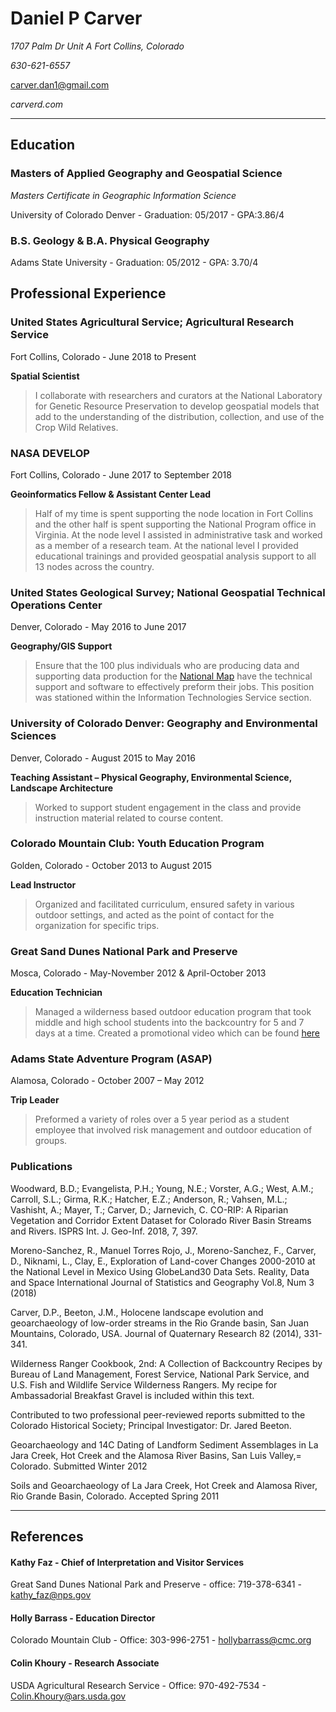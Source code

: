 

# Daniel P Carver

*1707 Palm Dr Unit A*
*Fort Collins, Colorado*

*630-621-6557*

carver.dan1@gmail.com

*carverd.com*

___

## **Education**

### Masters of Applied Geography and Geospatial Science

*Masters Certificate in Geographic Information Science*

University of Colorado Denver -
Graduation: 05/2017 -
GPA:3.86/4


### B.S. Geology & B.A. Physical Geography

Adams State University -
Graduation: 05/2012 -
GPA: 3.70/4


## **Professional Experience**

### United States Agricultural Service; Agricultural Research Service
Fort Collins, Colorado -
June 2018 to Present

**Spatial Scientist**

> I collaborate with researchers and curators at the National Laboratory for Genetic Resource Preservation to develop geospatial models that add to the understanding of the distribution, collection, and use of the Crop Wild Relatives.


### NASA DEVELOP

Fort Collins, Colorado -
June 2017 to September 2018

**Geoinformatics Fellow & Assistant Center Lead**

> Half of my time is spent supporting the node location in Fort Collins and the other half is spent supporting the National Program office in Virginia. At the node level I assisted in administrative task and worked as a member of a research team. At the national level I provided educational trainings and provided geospatial analysis support to all 13 nodes across the country.

### United States Geological Survey; National Geospatial Technical Operations Center
Denver, Colorado -
May 2016 to June 2017

**Geography/GIS Support**

> Ensure that the 100 plus individuals who are producing data and
supporting data production for the [National Map](https://nationalmap.gov/) have the technical support and software to effectively preform their jobs. This position was stationed within the Information Technologies Service section.

### University of Colorado Denver: Geography and Environmental Sciences

Denver, Colorado -
August 2015 to May 2016

**Teaching Assistant – Physical Geography,  Environmental Science, Landscape Architecture**

> Worked to support student engagement in the class and provide instruction material related to course content.

### Colorado Mountain Club: Youth Education Program

Golden, Colorado -
October 2013 to August 2015

**Lead Instructor**

> Organized and facilitated curriculum, ensured safety in various outdoor settings, and acted as the point of contact for the organization for specific trips.

### Great Sand Dunes National Park and Preserve

Mosca, Colorado -
May-November 2012 & April-October 2013

**Education Technician**

> Managed a wilderness based outdoor education program that took middle and high school students into the backcountry for 5 and 7 days at a time. Created a promotional video which can be found [here](https://www.youtube.com/watch?v=fwhb6LhqPU0&t=32s)


### Adams State Adventure Program (ASAP)

Alamosa, Colorado -
October 2007 – May 2012

**Trip Leader**

> Preformed a variety of roles over a 5 year period as a student employee that involved risk management and outdoor education of groups.


### Publications

Woodward, B.D.; Evangelista, P.H.; Young, N.E.; Vorster, A.G.; West, A.M.; Carroll, S.L.; Girma, R.K.; Hatcher, E.Z.; Anderson, R.; Vahsen, M.L.; Vashisht, A.; Mayer, T.; Carver, D.; Jarnevich, C.	CO-RIP: A Riparian Vegetation and Corridor Extent Dataset for Colorado River Basin Streams and Rivers. ISPRS Int. J. Geo-Inf. 2018, 7, 397.

Moreno-Sanchez, R., Manuel Torres Rojo, J., Moreno-Sanchez, F., Carver, D., Niknami, L., Clay, E., Exploration of Land-cover Changes 2000-2010 at the National Level in Mexico Using GlobeLand30 Data Sets. Reality, Data and Space International Journal of Statistics and Geography Vol.8, Num 3 (2018)

Carver, D.P., Beeton, J.M., Holocene landscape evolution and geoarchaeology of low-order streams in the Rio Grande basin, San Juan Mountains, Colorado, USA. Journal of Quaternary Research 82 (2014), 331-341.

Wilderness Ranger Cookbook, 2nd: A Collection of Backcountry Recipes by Bureau of Land Management, Forest Service, National Park Service, and U.S. Fish and Wildlife Service Wilderness Rangers. My recipe for Ambassadorial Breakfast Gravel is included within this text.

Contributed to two professional peer-reviewed reports submitted to the Colorado Historical Society; Principal Investigator: Dr. Jared Beeton.

Geoarchaeology and 14C Dating of Landform Sediment Assemblages in La Jara Creek, Hot Creek and the Alamosa River Basins, San Luis Valley,= Colorado. Submitted Winter 2012

Soils and Geoarchaeology of La Jara Creek, Hot Creek and Alamosa River, Rio Grande Basin, Colorado. Accepted Spring 2011

___

## References

#### Kathy Faz - Chief of Interpretation and Visitor Services
Great Sand Dunes National Park and Preserve - office: 719-378-6341 - kathy_faz@nps.gov

#### Holly Barrass - Education Director
Colorado Mountain Club - Office: 303-996-2751 - hollybarrass@cmc.org

#### Colin Khoury - Research Associate
USDA Agricultural Research Service - Office: 970-492-7534 - Colin.Khoury@ars.usda.gov

